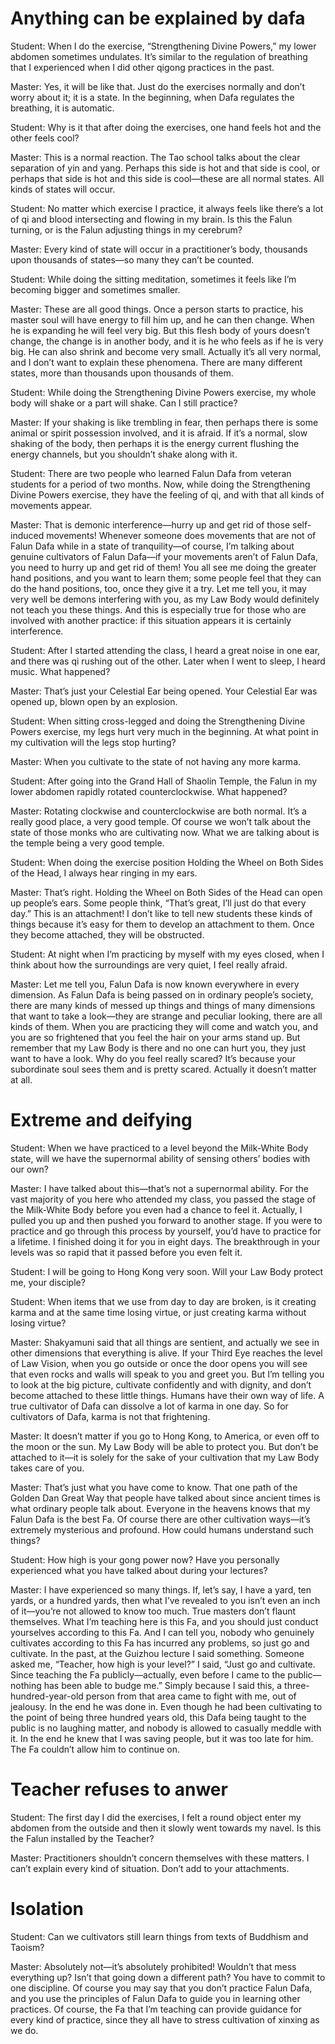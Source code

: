 # Anything can be explained by dafa
Student: When I do the exercise, “Strengthening Divine Powers,” my lower abdomen sometimes undulates. It’s similar to the regulation of breathing that I experienced when I did other qigong practices in the past.

Master: Yes, it will be like that. Just do the exercises normally and don’t worry about it; it is a state. In the beginning, when Dafa regulates the breathing, it is automatic.

Student: Why is it that after doing the exercises, one hand feels hot and the other feels cool?

Master: This is a normal reaction. The Tao school talks about the clear separation of yin and yang. Perhaps this side is hot and that side is cool, or perhaps that side is hot and this side is cool—these are all normal states. All kinds of states will occur.

Student: No matter which exercise I practice, it always feels like there’s a lot of qi and blood intersecting and flowing in my brain. Is this the Falun turning, or is the Falun adjusting things in my cerebrum?

Master: Every kind of state will occur in a practitioner’s body, thousands upon thousands of states—so many they can’t be counted.

Student: While doing the sitting meditation, sometimes it feels like I’m becoming bigger and sometimes smaller.

Master: These are all good things. Once a person starts to practice, his master soul will have energy to fill him up, and he can then change. When he is expanding he will feel very big. But this flesh body of yours doesn’t change, the change is in another body, and it is he who feels as if he is very big. He can also shrink and become very small. Actually it’s all very normal, and I don’t want to explain these phenomena. There are many different states, more than thousands upon thousands of them.

Student: While doing the Strengthening Divine Powers exercise, my whole body will shake or a part will shake. Can I still practice?

Master: If your shaking is like trembling in fear, then perhaps there is some animal or spirit possession involved, and it is afraid. If it’s a normal, slow shaking of the body, then perhaps it is the energy current flushing the energy channels, but you shouldn’t shake along with it.

Student: There are two people who learned Falun Dafa from veteran students for a period of two months. Now, while doing the Strengthening Divine Powers exercise, they have the feeling of qi, and with that all kinds of movements appear.

Master: That is demonic interference—hurry up and get rid of those self-induced movements! Whenever someone does movements that are not of Falun Dafa while in a state of tranquility—of course, I’m talking about genuine cultivators of Falun Dafa—if your movements aren’t of Falun Dafa, you need to hurry up and get rid of them! You all see me doing the greater hand positions, and you want to learn them; some people feel that they can do the hand positions, too, once they give it a try. Let me tell you, it may very well be demons interfering with you, as my Law Body would definitely not teach you these things. And this is especially true for those who are involved with another practice: if this situation appears it is certainly interference.

Student: After I started attending the class, I heard a great noise in one ear, and there was qi rushing out of the other. Later when I went to sleep, I heard music. What happened?

Master: That’s just your Celestial Ear being opened. Your Celestial Ear was opened up, blown open by an explosion.

Student: When sitting cross-legged and doing the Strengthening Divine Powers exercise, my legs hurt very much in the beginning. At what point in my cultivation will the legs stop hurting?

Master: When you cultivate to the state of not having any more karma.

Student: After going into the Grand Hall of Shaolin Temple, the Falun in my lower abdomen rapidly rotated counterclockwise. What happened?

Master: Rotating clockwise and counterclockwise are both normal. It’s a really good place, a very good temple. Of course we won’t talk about the state of those monks who are cultivating now. What we are talking about is the temple being a very good temple.

Student: When doing the exercise position Holding the Wheel on Both Sides of the Head, I always hear ringing in my ears.

Master: That’s right. Holding the Wheel on Both Sides of the Head can open up people’s ears. Some people think, “That’s great, I’ll just do that every day.” This is an attachment! I don’t like to tell new students these kinds of things because it’s easy for them to develop an attachment to them. Once they become attached, they will be obstructed.

Student: At night when I’m practicing by myself with my eyes closed, when I think about how the surroundings are very quiet, I feel really afraid.

Master: Let me tell you, Falun Dafa is now known everywhere in every dimension. As Falun Dafa is being passed on in ordinary people’s society, there are many kinds of messed up things and things of many dimensions that want to take a look—they are strange and peculiar looking, there are all kinds of them. When you are practicing they will come and watch you, and you are so frightened that you feel the hair on your arms stand up. But remember that my Law Body is there and no one can hurt you, they just want to have a look. Why do you feel really scared? It’s because your subordinate soul sees them and is pretty scared. Actually it doesn’t matter at all.



# Extreme and deifying
Student: When we have practiced to a level beyond the Milk-White Body state, will we have the supernormal ability of sensing others’ bodies with our own?

Master: I have talked about this—that’s not a supernormal ability. For the vast majority of you here who attended my class, you passed the stage of the Milk-White Body before you even had a chance to feel it. Actually, I pulled you up and then pushed you forward to another stage. If you were to practice and go through this process by yourself, you’d have to practice for a lifetime. I finished doing it for you in eight days. The breakthrough in your levels was so rapid that it passed before you even felt it.

Student: I will be going to Hong Kong very soon. Will your Law Body protect me, your disciple?

Student: When items that we use from day to day are broken, is it creating karma and at the same time losing virtue, or just creating karma without losing virtue?

Master: Shakyamuni said that all things are sentient, and actually we see in other dimensions that everything is alive. If your Third Eye reaches the level of Law Vision, when you go outside or once the door opens you will see that even rocks and walls will speak to you and greet you. But I’m telling you to look at the big picture, cultivate confidently and with dignity, and don’t become attached to these little things. Humans have their own way of life. A true cultivator of Dafa can dissolve a lot of karma in one day. So for cultivators of Dafa, karma is not that frightening.

Master: It doesn’t matter if you go to Hong Kong, to America, or even off to the moon or the sun. My Law Body will be able to protect you. But don’t be attached to it—it is solely for the sake of your cultivation that my Law Body takes care of you.

Master: That’s just what you have come to know. That one path of the Golden Dan Great Way that people have talked about since ancient times is what ordinary people talk about. Everyone in the heavens knows that my Falun Dafa is the best Fa. Of course there are other cultivation ways—it’s extremely mysterious and profound. How could humans understand such things?

Student: How high is your gong power now? Have you personally experienced what you have talked about during your lectures?

Master: I have experienced so many things. If, let’s say, I have a yard, ten yards, or a hundred yards, then what I’ve revealed to you isn’t even an inch of it—you’re not allowed to know too much. True masters don’t flaunt themselves. What I’m teaching here is this Fa, and you should just conduct yourselves according to this Fa. And I can tell you, nobody who genuinely cultivates according to this Fa has incurred any problems, so just go and cultivate. In the past, at the Guizhou lecture I said something. Someone asked me, “Teacher, how high is your level?” I said, “Just go and cultivate. Since teaching the Fa publicly—actually, even before I came to the public—nothing has been able to budge me.” Simply because I said this, a three-hundred-year-old person from that area came to fight with me, out of jealousy. In the end he was done in. Even though he had been cultivating to the point of being three hundred years old, this Dafa being taught to the public is no laughing matter, and nobody is allowed to casually meddle with it. In the end he knew that I was saving people, but it was too late for him. The Fa couldn’t allow him to continue on.

# Teacher refuses to anwer
Student: The first day I did the exercises, I felt a round object enter my abdomen from the outside and then it slowly went towards my navel. Is this the Falun installed by the Teacher?

Master: Practitioners shouldn’t concern themselves with these matters. I can’t explain every kind of situation. Don’t add to your attachments.


# Isolation
Student: Can we cultivators still learn things from texts of Buddhism and Taoism?

Master: Absolutely not—it’s absolutely prohibited! Wouldn’t that mess everything up? Isn’t that going down a different path? You have to commit to one discipline. Of course you may say that you don’t practice Falun Dafa, and you use the principles of Falun Dafa to guide you in learning other practices. Of course, the Fa that I’m teaching can provide guidance for every kind of practice, since they all have to stress cultivation of xinxing as we do.
